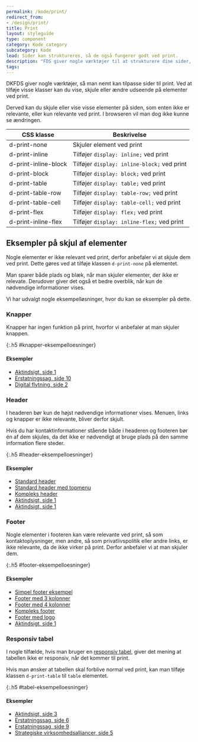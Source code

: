 ```yaml
---
permalink: /kode/print/
redirect_from:
- /design/print/
title: Print
layout: styleguide
type: component
category: Kode_category
subcategory: Kode
lead: Sider kan struktureres, så de også fungerer godt ved print.
description: "FDS giver nogle værktøjer til at strukturere dine sider, så de også fungerer godt ved print."
tags:
---
```


DKFDS giver nogle værktøjer, så man nemt kan tilpasse sider til print. Ved at tilføje visse klasser kan du vise, skjule eller ændre udseende på elementer ved print.

Derved kan du skjule eller vise visse elementer på siden, som enten ikke er relevante, eller kun relevante ved print. I browseren vil man dog ikke kunne se ændringen.

<div class="table--responsive-scroll">
    <table class="table">
        <thead>
            <tr>
                <th>CSS klasse</th>
                <th>Beskrivelse</th>
            </tr>
        </thead>
        <tbody>
            <tr>
                <td>d-print-none</td>
                <td>Skjuler element ved print</td>
            </tr>
            <tr>
                <td>d-print-inline</td>
                <td>Tilføjer <code>display: inline;</code> ved print</td>
            </tr>
            <tr>
                <td>d-print-inline-block</td>
                <td>Tilføjer <code>display: inline-block;</code> ved print</td>
            </tr>
            <tr>
                <td>d-print-block</td>
                <td>Tilføjer <code>display: block;</code> ved print</td>
            </tr>
            <tr>
                <td>d-print-table</td>
                <td>Tilføjer <code>display: table;</code> ved print</td>
            </tr>
            <tr>
                <td>d-print-table-row</td>
                <td>Tilføjer <code>display: table-row;</code> ved print</td>
            </tr>
            <tr>
                <td>d-print-table-cell</td>
                <td>Tilføjer <code>display: table-cell;</code> ved print</td>
            </tr>
            <tr>
                <td>d-print-flex</td>
                <td>Tilføjer <code>display: flex;</code> ved print</td>
            </tr>
            <tr>
                <td>d-print-inline-flex</td>
                <td>Tilføjer <code>display: inline-flex;</code> ved print</td>
            </tr>
        </tbody>
    </table>
</div>

<h2 class="h3">Eksempler på skjul af elementer</h2>

Nogle elementer er ikke relevant ved print, derfor anbefaler vi at skjule dem ved print. Dette gøres ved at tilføje klassen `d-print-none` på elementet.

Man sparer både plads og blæk, når man skjuler elementer, der ikke er relevate. Derudover giver det også et bedre overblik, når kun de nødvendige informationer vises.

Vi har udvalgt nogle eksempelløsninger, hvor du kan se eksempler på dette.

<h3 class="h4">Knapper</h3>

Knapper har ingen funktion på print, hvorfor vi anbefaler at man skjuler knappen.

{:.h5 #knapper-eksempelloesninger}
#### Eksempler

<ul class="nobullet-list">
    <li><a href="/pages/eksempler/aktindsigt/aktindsigt-1?r={{page.permalink}}%23knapper-eksempelloesninger" title="Aktindsigt, side 1">Aktindsigt, side 1</a></li>
    <li><a href="/pages/eksempler/AES-erstatningssag/aes-10/?r={{page.permalink}}%23knapper-eksempelloesninger" title="Erstatningssag, side 10">Erstatningssag, side 10</a></li>
    <li><a href="/pages/eksempler/digital-flytning/flytning-2/?r={{page.permalink}}%23knapper-eksempelloesninger" title="Digital flytning, side 2">Digital flytning, side 2</a></li>
</ul>

<h3 class="h4">Header</h3>

I headeren bør kun de højst nødvendige informationer vises. Menuen, links og knapper er ikke relevante, bliver derfor skjult.

Hvis du har kontaktinformationer stående både i headeren og footeren bør én af dem skjules, da det ikke er nødvendigt at bruge plads på den samme information flere steder.

{:.h5 #header-eksempelloesninger}
#### Eksempler

<ul class="nobullet-list">
    <li><a href="/eksempel/header-simple/?r={{page.permalink}}%23header-eksempelloesninger" title="Standard header">Standard header</a></li>
    <li><a href="/eksempel/header-medium/?r={{page.permalink}}%23header-eksempelloesninger" title="Standard header med topmenu">Standard header med topmenu</a></li>
    <li><a href="/eksempel/header-full/?r={{page.permalink}}%23header-eksempelloesninger" title="Kompleks header">Kompleks header</a></li>
    <li><a href="/pages/eksempler/aktindsigt/aktindsigt-1?r={{page.permalink}}%23header-eksempelloesninger" title="Aktindsigt, 1. side">Aktindsigt, side 1</a></li>
    <li><a href="/pages/eksempler/boernetilskud/boernetilskud-1/?r={{page.permalink}}%23header-eksempelloesninger" title="Aktindsigt, 1. side">Aktindsigt, side 1</a></li>
</ul>

<h3 class="h4">Footer</h3>

Nogle elementer i footeren kan være relevante ved print, så som kontaktoplysninger, men andre, så som privatlivspolitik eller andre links, er ikke relevante, da de ikke virker på print. Derfor anbefaler vi at man skjuler dem.

{:.h5 #footer-eksempelloesninger}
#### Eksempler

<ul class="nobullet-list">
    <li><a href="/eksempel/footer-simple/?r={{page.permalink}}%23footer-eksempelloesninger" title="Simpel footer eksempel">Simpel footer eksempel</a></li>
    <li><a href="/eksempel/footer-three-columns/?r={{page.permalink}}%23footer-eksempelloesninger" title="Footer med 3 kolonner">Footer med 3 kolonner</a></li>
    <li><a href="/eksempel/footer-four-columns/?r={{page.permalink}}%23footer-eksempelloesninger" title="Footer med 4 kolonner">Footer med 4 kolonner</a></li>
    <li><a href="/eksempel/footer-four-columns/?r={{page.permalink}}%23footer-eksempelloesninger" title="Kompleks footer">Kompleks footer</a></li>
    <li><a href="/eksempel/footer-logo/?r={{page.permalink}}%23footer-eksempelloesninger" title="Footer med logo">Footer med logo</a></li>
    <li><a href="/pages/eksempler/aktindsigt/aktindsigt-1?r={{page.permalink}}%23footer-eksempelloesninger" title="Aktindsigt, 1. side">Aktindsigt, side 1</a></li>
</ul>

<h3 class="h4">Responsiv tabel</h3>

I nogle tilfælde, hvis man bruger en <a href="/komponenter/tables/#responsiv">responsiv tabel</a>, giver det mening at tabellen ikke er responsiv, når det kommer til print.

Hvis man ønsker at tabellen skal forblive normal ved print, kan man tilføje klassen `d-print-table` til `table` elementet.

{:.h5 #tabel-eksempelloesninger}
#### Eksempler

<ul class="nobullet-list">
    <li><a href="/pages/eksempler/aktindsigt/aktindsigt-3/?r={{page.permalink}}%23tabel-eksempelloesninger" title="Aktindsigt, side 1">Aktindsigt, side 3</a></li>
    <li><a href="/pages/eksempler/AES-erstatningssag/aes-6/?r={{page.permalink}}%23tabel-eksempelloesninger" title="Erstatningssag, side 9">Erstatningssag, side 6</a></li>
    <li><a href="/pages/eksempler/AES-erstatningssag/aes-9/?r={{page.permalink}}%23tabel-eksempelloesninger" title="Erstatningssag, side 9">Erstatningssag, side 9</a></li>
    <li><a href="/pages/eksempler/strategiske-virksomhedsalliancer/virksomhedsalliancer-5/?r={{page.permalink}}%23tabel-eksempelloesninger" title="Strategiske virksomhedsalliancer, side 5">Strategiske virksomhedsalliancer, side 5</a></li>
</ul>
